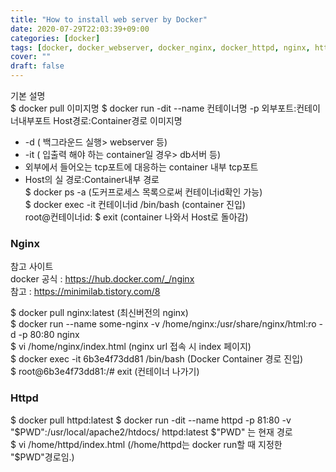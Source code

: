 ```yaml
---
title: "How to install web server by Docker"
date: 2020-07-29T22:03:39+09:00
categories: [docker]
tags: [docker, docker_webserver, docker_nginx, docker_httpd, nginx, httpd]
cover: ""
draft: false
---
```

기본 설명  
$ docker pull 이미지명
$ docker run -dit --name 컨테이너명 -p 외부포트:컨테이너내부포트 Host경로:Container경로 이미지명  
  + \-d ( 백그라운드 실행> webserver 등)  
  + \-it ( 입출력 해야 하는 container일 경우> db서버 등)  
  + 외부에서 들어오는 tcp포트에 대응하는 container 내부 tcp포트
  + Host의 실 경로:Container내부 경로  
$ docker ps -a (도커프로세스 목록으로써 컨테이너id확인 가능)  
$ docker exec -it 컨테이너id /bin/bash (container 진입)  
root@컨테이너id: $ exit (container 나와서 Host로 돌아감)  
  
  
### Nginx
참고 사이트  
docker 공식 : <https://hub.docker.com/_/nginx>  
참고 : <https://minimilab.tistory.com/8>  
  
$ docker pull nginx:latest (최신버전의 nginx)  
$ docker run --name some-nginx -v /home/nginx:/usr/share/nginx/html:ro -d -p 80:80 nginx  
$ vi /home/nginx/index.html (nginx url 접속 시 index 페이지)  
$ docker exec -it 6b3e4f73dd81 /bin/bash (Docker Container 경로 진입)  
$ root@6b3e4f73dd81:/# exit (컨테이너 나가기)  
  
    

### Httpd
$ docker pull httpd:latest
$ docker run -dit --name httpd -p 81:80 -v "$PWD":/usr/local/apache2/htdocs/ httpd:latest
  $"PWD" 는 현재 경로  
$ vi /home/httpd/index.html (/home/httpd는 docker run할 때 지정한 "$PWD"경로임.)  
  

